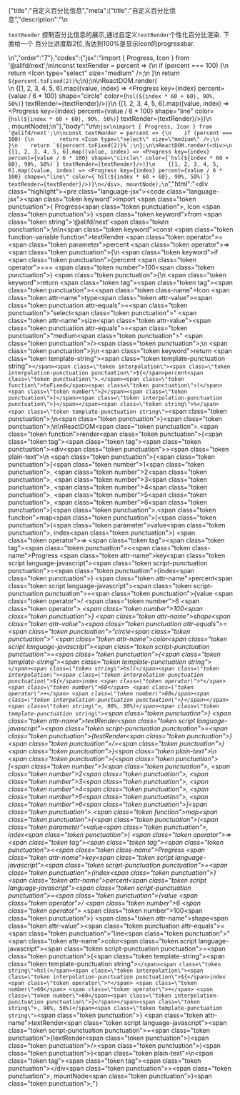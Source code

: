 {"title":"自定义百分比信息","meta":{"title":"自定义百分比信息","description":"\n<p><code>textRender</code> 控制百分比信息的展示,通过自定义<code>textRender</code>个性化百分比渲染. 下面给一个 百分比进度取2位,当达到100%是显示Icon的progressbar.</p>\n","order":"7"},"codes":{"jsx":"import { Progress, Icon } from '@alifd/next';\n\nconst textRender = percent => {\n    if (percent === 100) {\n        return <Icon type=\"select\" size=\"medium\" />;\n    }\n    return `${percent.toFixed(2)}%`;\n};\n\nReactDOM.render(<div>\n    {[1, 2, 3, 4, 5, 6].map((value, index) => <Progress key={index} percent={value / 6 * 100} shape=\"circle\" color={`hsl(${index * 60 + 60}, 90%, 50%)`} textRender={textRender}/>)}\n    {[1, 2, 3, 4, 5, 6].map((value, index) => <Progress key={index} percent={value / 6 * 100} shape=\"line\" color={`hsl(${index * 60 + 60}, 90%, 50%)`} textRender={textRender}/>)}\n</div>, mountNode);\n"},"body":"\n\n````jsx\nimport { Progress, Icon } from '@alifd/next';\n\nconst textRender = percent => {\n    if (percent === 100) {\n        return <Icon type=\"select\" size=\"medium\" />;\n    }\n    return `${percent.toFixed(2)}%`;\n};\n\nReactDOM.render(<div>\n    {[1, 2, 3, 4, 5, 6].map((value, index) => <Progress key={index} percent={value / 6 * 100} shape=\"circle\" color={`hsl(${index * 60 + 60}, 90%, 50%)`} textRender={textRender}/>)}\n    {[1, 2, 3, 4, 5, 6].map((value, index) => <Progress key={index} percent={value / 6 * 100} shape=\"line\" color={`hsl(${index * 60 + 60}, 90%, 50%)`} textRender={textRender}/>)}\n</div>, mountNode);\n````","html":"<script>(function(){\"use strict\";\n\nvar _next = require(\"@alifd/next\");\n\nvar textRender = function textRender(percent) {\n    if (percent === 100) {\n        return React.createElement(_next.Icon, { type: \"select\", size: \"medium\" });\n    }\n    return percent.toFixed(2) + \"%\";\n};\n\nReactDOM.render(React.createElement(\n    \"div\",\n    null,\n    [1, 2, 3, 4, 5, 6].map(function (value, index) {\n        return React.createElement(_next.Progress, { key: index, percent: value / 6 * 100, shape: \"circle\", color: \"hsl(\" + (index * 60 + 60) + \", 90%, 50%)\", textRender: textRender });\n    }),\n    [1, 2, 3, 4, 5, 6].map(function (value, index) {\n        return React.createElement(_next.Progress, { key: index, percent: value / 6 * 100, shape: \"line\", color: \"hsl(\" + (index * 60 + 60) + \", 90%, 50%)\", textRender: textRender });\n    })\n), mountNode);})()</script><div class=\"highlight\"><pre class=\"language-jsx\"><code class=\"language-jsx\"><span class=\"token keyword\">import</span> <span class=\"token punctuation\">{</span> Progress<span class=\"token punctuation\">,</span> Icon <span class=\"token punctuation\">}</span> <span class=\"token keyword\">from</span> <span class=\"token string\">'@alifd/next'</span><span class=\"token punctuation\">;</span>\n\n<span class=\"token keyword\">const</span> <span class=\"token function-variable function\">textRender</span> <span class=\"token operator\">=</span> <span class=\"token parameter\">percent</span> <span class=\"token operator\">=></span> <span class=\"token punctuation\">{</span>\n    <span class=\"token keyword\">if</span> <span class=\"token punctuation\">(</span>percent <span class=\"token operator\">===</span> <span class=\"token number\">100</span><span class=\"token punctuation\">)</span> <span class=\"token punctuation\">{</span>\n        <span class=\"token keyword\">return</span> <span class=\"token tag\"><span class=\"token tag\"><span class=\"token punctuation\">&lt;</span><span class=\"token class-name\">Icon</span></span> <span class=\"token attr-name\">type</span><span class=\"token attr-value\"><span class=\"token punctuation attr-equals\">=</span><span class=\"token punctuation\">\"</span>select<span class=\"token punctuation\">\"</span></span> <span class=\"token attr-name\">size</span><span class=\"token attr-value\"><span class=\"token punctuation attr-equals\">=</span><span class=\"token punctuation\">\"</span>medium<span class=\"token punctuation\">\"</span></span> <span class=\"token punctuation\">/></span></span><span class=\"token punctuation\">;</span>\n    <span class=\"token punctuation\">}</span>\n    <span class=\"token keyword\">return</span> <span class=\"token template-string\"><span class=\"token template-punctuation string\">`</span><span class=\"token interpolation\"><span class=\"token interpolation-punctuation punctuation\">${</span>percent<span class=\"token punctuation\">.</span><span class=\"token function\">toFixed</span><span class=\"token punctuation\">(</span><span class=\"token number\">2</span><span class=\"token punctuation\">)</span><span class=\"token interpolation-punctuation punctuation\">}</span></span><span class=\"token string\">%</span><span class=\"token template-punctuation string\">`</span></span><span class=\"token punctuation\">;</span>\n<span class=\"token punctuation\">}</span><span class=\"token punctuation\">;</span>\n\nReactDOM<span class=\"token punctuation\">.</span><span class=\"token function\">render</span><span class=\"token punctuation\">(</span><span class=\"token tag\"><span class=\"token tag\"><span class=\"token punctuation\">&lt;</span>div</span><span class=\"token punctuation\">></span></span><span class=\"token plain-text\">\n    </span><span class=\"token punctuation\">{</span><span class=\"token punctuation\">[</span><span class=\"token number\">1</span><span class=\"token punctuation\">,</span> <span class=\"token number\">2</span><span class=\"token punctuation\">,</span> <span class=\"token number\">3</span><span class=\"token punctuation\">,</span> <span class=\"token number\">4</span><span class=\"token punctuation\">,</span> <span class=\"token number\">5</span><span class=\"token punctuation\">,</span> <span class=\"token number\">6</span><span class=\"token punctuation\">]</span><span class=\"token punctuation\">.</span><span class=\"token function\">map</span><span class=\"token punctuation\">(</span><span class=\"token punctuation\">(</span><span class=\"token parameter\">value<span class=\"token punctuation\">,</span> index</span><span class=\"token punctuation\">)</span> <span class=\"token operator\">=></span> <span class=\"token tag\"><span class=\"token tag\"><span class=\"token punctuation\">&lt;</span><span class=\"token class-name\">Progress</span></span> <span class=\"token attr-name\">key</span><span class=\"token script language-javascript\"><span class=\"token script-punctuation punctuation\">=</span><span class=\"token punctuation\">{</span>index<span class=\"token punctuation\">}</span></span> <span class=\"token attr-name\">percent</span><span class=\"token script language-javascript\"><span class=\"token script-punctuation punctuation\">=</span><span class=\"token punctuation\">{</span>value <span class=\"token operator\">/</span> <span class=\"token number\">6</span> <span class=\"token operator\">*</span> <span class=\"token number\">100</span><span class=\"token punctuation\">}</span></span> <span class=\"token attr-name\">shape</span><span class=\"token attr-value\"><span class=\"token punctuation attr-equals\">=</span><span class=\"token punctuation\">\"</span>circle<span class=\"token punctuation\">\"</span></span> <span class=\"token attr-name\">color</span><span class=\"token script language-javascript\"><span class=\"token script-punctuation punctuation\">=</span><span class=\"token punctuation\">{</span><span class=\"token template-string\"><span class=\"token template-punctuation string\">`</span><span class=\"token string\">hsl(</span><span class=\"token interpolation\"><span class=\"token interpolation-punctuation punctuation\">${</span>index <span class=\"token operator\">*</span> <span class=\"token number\">60</span> <span class=\"token operator\">+</span> <span class=\"token number\">60</span><span class=\"token interpolation-punctuation punctuation\">}</span></span><span class=\"token string\">, 90%, 50%)</span><span class=\"token template-punctuation string\">`</span></span><span class=\"token punctuation\">}</span></span> <span class=\"token attr-name\">textRender</span><span class=\"token script language-javascript\"><span class=\"token script-punctuation punctuation\">=</span><span class=\"token punctuation\">{</span>textRender<span class=\"token punctuation\">}</span></span><span class=\"token punctuation\">/></span></span><span class=\"token punctuation\">)</span><span class=\"token punctuation\">}</span><span class=\"token plain-text\">\n    </span><span class=\"token punctuation\">{</span><span class=\"token punctuation\">[</span><span class=\"token number\">1</span><span class=\"token punctuation\">,</span> <span class=\"token number\">2</span><span class=\"token punctuation\">,</span> <span class=\"token number\">3</span><span class=\"token punctuation\">,</span> <span class=\"token number\">4</span><span class=\"token punctuation\">,</span> <span class=\"token number\">5</span><span class=\"token punctuation\">,</span> <span class=\"token number\">6</span><span class=\"token punctuation\">]</span><span class=\"token punctuation\">.</span><span class=\"token function\">map</span><span class=\"token punctuation\">(</span><span class=\"token punctuation\">(</span><span class=\"token parameter\">value<span class=\"token punctuation\">,</span> index</span><span class=\"token punctuation\">)</span> <span class=\"token operator\">=></span> <span class=\"token tag\"><span class=\"token tag\"><span class=\"token punctuation\">&lt;</span><span class=\"token class-name\">Progress</span></span> <span class=\"token attr-name\">key</span><span class=\"token script language-javascript\"><span class=\"token script-punctuation punctuation\">=</span><span class=\"token punctuation\">{</span>index<span class=\"token punctuation\">}</span></span> <span class=\"token attr-name\">percent</span><span class=\"token script language-javascript\"><span class=\"token script-punctuation punctuation\">=</span><span class=\"token punctuation\">{</span>value <span class=\"token operator\">/</span> <span class=\"token number\">6</span> <span class=\"token operator\">*</span> <span class=\"token number\">100</span><span class=\"token punctuation\">}</span></span> <span class=\"token attr-name\">shape</span><span class=\"token attr-value\"><span class=\"token punctuation attr-equals\">=</span><span class=\"token punctuation\">\"</span>line<span class=\"token punctuation\">\"</span></span> <span class=\"token attr-name\">color</span><span class=\"token script language-javascript\"><span class=\"token script-punctuation punctuation\">=</span><span class=\"token punctuation\">{</span><span class=\"token template-string\"><span class=\"token template-punctuation string\">`</span><span class=\"token string\">hsl(</span><span class=\"token interpolation\"><span class=\"token interpolation-punctuation punctuation\">${</span>index <span class=\"token operator\">*</span> <span class=\"token number\">60</span> <span class=\"token operator\">+</span> <span class=\"token number\">60</span><span class=\"token interpolation-punctuation punctuation\">}</span></span><span class=\"token string\">, 90%, 50%)</span><span class=\"token template-punctuation string\">`</span></span><span class=\"token punctuation\">}</span></span> <span class=\"token attr-name\">textRender</span><span class=\"token script language-javascript\"><span class=\"token script-punctuation punctuation\">=</span><span class=\"token punctuation\">{</span>textRender<span class=\"token punctuation\">}</span></span><span class=\"token punctuation\">/></span></span><span class=\"token punctuation\">)</span><span class=\"token punctuation\">}</span><span class=\"token plain-text\">\n</span><span class=\"token tag\"><span class=\"token tag\"><span class=\"token punctuation\">&lt;/</span>div</span><span class=\"token punctuation\">></span></span><span class=\"token punctuation\">,</span> mountNode<span class=\"token punctuation\">)</span><span class=\"token punctuation\">;</span></code></pre></div>"}